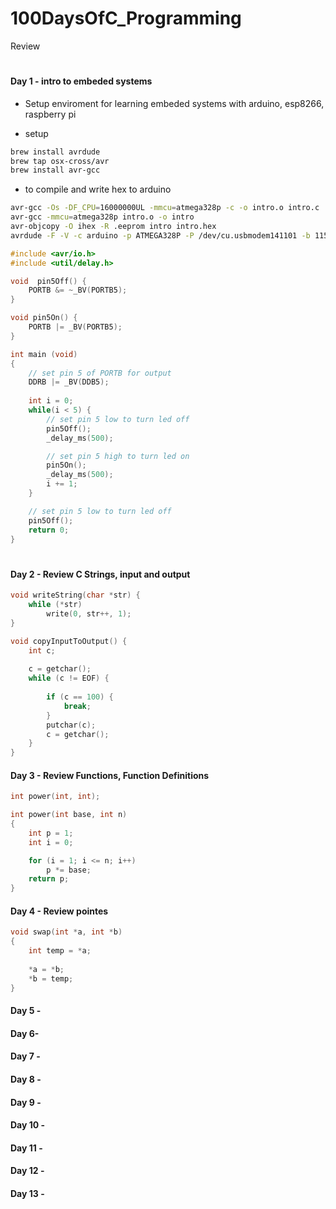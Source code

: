 # 100DaysOfC_Programming
Review
#
#

#### Day 1 - intro to embeded systems
 - Setup enviroment for learning embeded systems with arduino, esp8266, raspberry pi

- setup
```bash
brew install avrdude
brew tap osx-cross/avr
brew install avr-gcc
```

- to compile and write hex to arduino 
```bash
avr-gcc -Os -DF_CPU=16000000UL -mmcu=atmega328p -c -o intro.o intro.c
avr-gcc -mmcu=atmega328p intro.o -o intro
avr-objcopy -O ihex -R .eeprom intro intro.hex
avrdude -F -V -c arduino -p ATMEGA328P -P /dev/cu.usbmodem141101 -b 115200 -U flash:w:intro.hex

```

```c
#include <avr/io.h>
#include <util/delay.h>

void  pin5Off() {
    PORTB &= ~_BV(PORTB5);
}

void pin5On() {
    PORTB |= _BV(PORTB5);   
}

int main (void)
{
    // set pin 5 of PORTB for output
    DDRB |= _BV(DDB5);
    
    int i = 0;
    while(i < 5) {
        // set pin 5 low to turn led off 
        pin5Off();    
        _delay_ms(500);

        // set pin 5 high to turn led on
        pin5On();
        _delay_ms(500);
        i += 1;
    }

    // set pin 5 low to turn led off 
    pin5Off();
    return 0;
}

```

#

#### Day 2 - Review C Strings, input and output 

```c
void writeString(char *str) {
    while (*str)
        write(0, str++, 1);
}

void copyInputToOutput() {
    int c;
    
    c = getchar();
    while (c != EOF) {
        
        if (c == 100) {
            break;
        }
        putchar(c);
        c = getchar();
    }
}

```
#### Day 3 - Review Functions, Function Definitions

```c
int power(int, int);

int power(int base, int n)
{
    int p = 1;
    int i = 0;

    for (i = 1; i <= n; i++)
        p *= base;
    return p;
}
```
#### Day 4 - Review pointes
```c
void swap(int *a, int *b)
{
    int temp = *a;
    
    *a = *b;
    *b = temp;
}


```


#### Day 5 - 
#### Day 6- 
#### Day 7 - 
#### Day 8 - 
#### Day 9 - 
#### Day 10 - 
#### Day 11 - 
#### Day 12 - 
#### Day 13 - 
